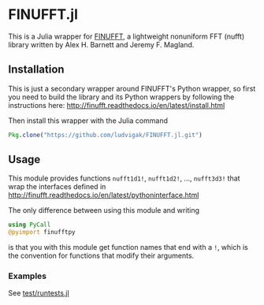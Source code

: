 # FINUFFT.jl

This is a Julia wrapper for [FINUFFT](https://github.com/ahbarnett/finufft), a lightweight nonuniform FFT (nufft) library written by Alex H. Barnett and Jeremy F. Magland.

## Installation

This is just a secondary wrapper around FINUFFT's Python wrapper, so first you need to build the library and its Python wrappers by following the instructions here: <http://finufft.readthedocs.io/en/latest/install.html>

Then install this wrapper with the Julia command
```julia
Pkg.clone("https://github.com/ludvigak/FINUFFT.jl.git")
```

## Usage

This module provides functions `nufft1d1!`, `nufft1d2!`, ..., `nufft3d3!` that wrap the interfaces defined in <http://finufft.readthedocs.io/en/latest/pythoninterface.html>

The only difference between using this module and writing
```julia
using PyCall
@pyimport finufftpy
```
is that you with this module get function names that end with a `!`, which is the convention for functions that modify their arguments.

### Examples
See [test/runtests.jl](test/runtests.jl)
